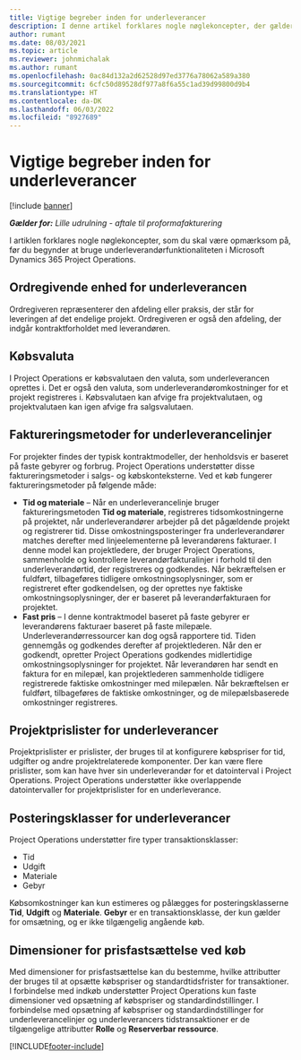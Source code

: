 ```yaml
---
title: Vigtige begreber inden for underleverancer
description: I denne artikel forklares nogle nøglekoncepter, der gælder for underentrepriser i Microsoft Dynamics 365 Project Operations.
author: rumant
ms.date: 08/03/2021
ms.topic: article
ms.reviewer: johnmichalak
ms.author: rumant
ms.openlocfilehash: 0ac84d132a2d62528d97ed3776a78062a589a380
ms.sourcegitcommit: 6cfc50d89528df977a8f6a55c1ad39d99800d9b4
ms.translationtype: HT
ms.contentlocale: da-DK
ms.lasthandoff: 06/03/2022
ms.locfileid: "8927689"
---
```

# <a name="key-concepts-in-subcontracting"></a>Vigtige begreber inden for underleverancer

[!include [banner](../../includes/dataverse-preview.md)]

_**Gælder for:** Lille udrulning - aftale til proformafakturering_

I artiklen forklares nogle nøglekoncepter, som du skal være opmærksom på, før du begynder at bruge underleverandørfunktionaliteten i Microsoft Dynamics 365 Project Operations.

## <a name="contracting-unit-on-the-subcontract"></a>Ordregivende enhed for underleverancen

Ordregiveren repræsenterer den afdeling eller praksis, der står for leveringen af det endelige projekt. Ordregiveren er også den afdeling, der indgår kontraktforholdet med leverandøren.

## <a name="purchase-currency"></a>Købsvaluta

I Project Operations er købsvalutaen den valuta, som underleverancen oprettes i. Det er også den valuta, som underleverandøromkostninger for et projekt registreres i. Købsvalutaen kan afvige fra projektvalutaen, og projektvalutaen kan igen afvige fra salgsvalutaen.

## <a name="billing-methods-on-subcontract-lines"></a>Faktureringsmetoder for underleverancelinjer

For projekter findes der typisk kontraktmodeller, der henholdsvis er baseret på faste gebyrer og forbrug. Project Operations understøtter disse faktureringsmetoder i salgs- og købskonteksterne. Ved et køb fungerer faktureringsmetoder på følgende måde:

- **Tid og materiale** – Når en underleverancelinje bruger faktureringsmetoden **Tid og materiale**, registreres tidsomkostningerne på projektet, når underleverandører arbejder på det pågældende projekt og registrerer tid. Disse omkostningsposteringer fra underleverandører matches derefter med linjeelementerne på leverandørens fakturaer. I denne model kan projektledere, der bruger Project Operations, sammenholde og kontrollere leverandørfakturalinjer i forhold til den underleverandørtid, der registreres og godkendes. Når bekræftelsen er fuldført, tilbageføres tidligere omkostningsoplysninger, som er registreret efter godkendelsen, og der oprettes nye faktiske omkostningsoplysninger, der er baseret på leverandørfakturaen for projektet.
- **Fast pris** – I denne kontraktmodel baseret på faste gebyrer er leverandørens fakturaer baseret på faste milepæle. Underleverandørressourcer kan dog også rapportere tid. Tiden gennemgås og godkendes derefter af projektlederen. Når den er godkendt, opretter Project Operations godkendes midlertidige omkostningsoplysninger for projektet. Når leverandøren har sendt en faktura for en milepæl, kan projektlederen sammenholde tidligere registrerede faktiske omkostninger med milepælen. Når bekræftelsen er fuldført, tilbageføres de faktiske omkostninger, og de milepælsbaserede omkostninger registreres.

## <a name="project-price-lists-on-subcontracts"></a>Projektprislister for underleverancer

Projektprislister er prislister, der bruges til at konfigurere købspriser for tid, udgifter og andre projektrelaterede komponenter. Der kan være flere prislister, som kan have hver sin underleverandør for et datointerval i Project Operations. Project Operations understøtter ikke overlappende datointervaller for projektprislister for en underleverance.

## <a name="transaction-classes-on-subcontracts"></a>Posteringsklasser for underleverancer

Project Operations understøtter fire typer transaktionsklasser:

- Tid
- Udgift
- Materiale
- Gebyr

Købsomkostninger kan kun estimeres og pålægges for posteringsklasserne **Tid**, **Udgift** og **Materiale**. **Gebyr** er en transaktionsklasse, der kun gælder for omsætning, og er ikke tilgængelig angående køb.

## <a name="purchase-pricing-dimensions"></a>Dimensioner for prisfastsættelse ved køb

Med dimensioner for prisfastsættelse kan du bestemme, hvilke attributter der bruges til at opsætte købspriser og standardtidsfrister for transaktioner. I forbindelse med indkøb understøtter Project Operations kun faste dimensioner ved opsætning af købspriser og standardindstillinger. I forbindelse med opsætning af købspriser og standardindstillinger for underleverancelinjer og underleverancers tidstransaktioner er de tilgængelige attributter **Rolle** og **Reserverbar ressource**.

[!INCLUDE[footer-include](../../includes/footer-banner.md)]
